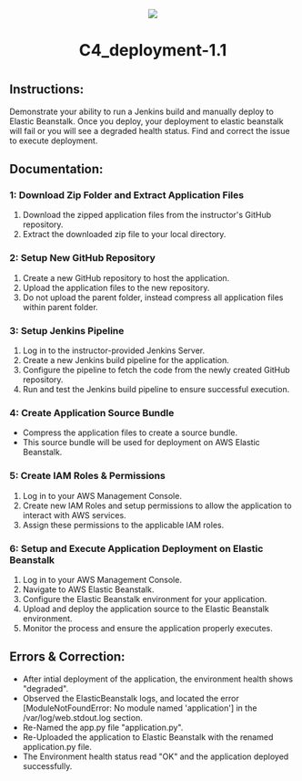 <p align="center">
<img src="https://github.com/kura-labs-org/kuralabs_deployment_1/blob/main/Kuralogo.png">
</p>
<h1 align="center">C4_deployment-1.1<h1> 

## Instructions:

Demonstrate your ability to run a Jenkins build and manually deploy to Elastic Beanstalk.
Once you deploy, your deployment to elastic beanstalk will fail or you will see a degraded health status.
Find and correct the issue to execute deployment.

## Documentation:

### 1: Download Zip Folder and Extract Application Files

1. Download the zipped application files from the instructor's GitHub repository.
2. Extract the downloaded zip file to your local directory.

### 2: Setup New GitHub Repository

1. Create a new GitHub repository to host the application.
2. Upload the application files to the new repository.
3. Do not upload the parent folder, instead compress all application files within parent folder.

### 3: Setup Jenkins Pipeline

1. Log in to the instructor-provided Jenkins Server.
2. Create a new Jenkins build pipeline for the application.
3. Configure the pipeline to fetch the code from the newly created GitHub repository.
4. Run and test the Jenkins build pipeline to ensure successful execution.

### 4: Create Application Source Bundle

- Compress the application files to create a source bundle.
- This source bundle will be used for deployment on AWS Elastic Beanstalk.

### 5: Create IAM Roles & Permissions

1. Log in to your AWS Management Console.
2. Create new IAM Roles and setup permissions to allow the application to interact with AWS services.
3. Assign these permissions to the applicable IAM roles.

### 6: Setup and Execute Application Deployment on Elastic Beanstalk

1. Log in to your AWS Management Console.
2. Navigate to AWS Elastic Beanstalk.
3. Configure the Elastic Beanstalk environment for your application.
4. Upload and deploy the application source to the Elastic Beanstalk environment.
5. Monitor the process and ensure the application properly executes.
 


## Errors & Correction: 
- After intial deployment of the application, the environment health shows "degraded". 
- Observed the ElasticBeanstalk logs, and located the error [ModuleNotFoundError: No module named 'application']  in the /var/log/web.stdout.log section.
- Re-Named the app.py file "application.py".
- Re-Uploaded the application to Elastic Beanstalk with the renamed application.py file.
- The Environment health status read "OK" and the application deployed successfully.
